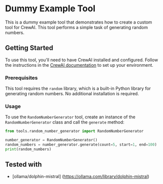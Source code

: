 <!-- 
STRUCTURE:

1. The title and a brief description of the tool.
2. The "Getting Started" section with a link to the CrewAI documentation.
3. The "Prerequisites" section explaining the required library and API credentials.
4. The "Usage" section with an example of how to create an instance of the `RedditScraper` class and use the `run` method.
5. The "Tested with" section listing the language model the tool has been tested with.
 -->


# Dummy Example Tool

This is a dummy example tool that demonstrates how to create a custom tool for CrewAI. This tool performs a simple task of generating random numbers.

## Getting Started

To use this tool, you'll need to have CrewAI installed and configured. Follow the instructions in the [CrewAI documentation](https://example.com/crewai-docs) to set up your environment.

### Prerequisites

This tool requires the `random` library, which is a built-in Python library for generating random numbers. No additional installation is required.

### Usage

To use the `RandomNumberGenerator` tool, create an instance of the `RandomNumberGenerator` class and call the `generate` method:

```python
from tools.random_number_generator import RandomNumberGenerator

number_generator = RandomNumberGenerator()
random_numbers = number_generator.generate(count=5, start=1, end=100)
print(random_numbers)

```

## Tested with

- [ollama/dolphin-mistral] (https://ollama.com/library/dolphin-mistral)
